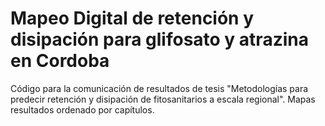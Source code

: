 # Mapeo Digital de retención y disipación para glifosato y atrazina en Cordoba

Código para la comunicación de resultados de tesis "Metodologías para predecir retención y disipación de fitosanitarios 
a escala regional". Mapas resultados ordenado por capítulos. 

